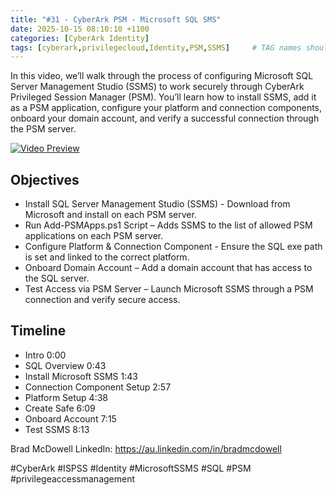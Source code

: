 ```yaml
---
title: "#31 - CyberArk PSM - Microsoft SQL SMS"
date: 2025-10-15 08:10:10 +1100
categories: [CyberArk Identity]
tags: [cyberark,privilegecloud,Identity,PSM,SSMS]     # TAG names should always be lowercase
---
```

In this video, we’ll walk through the process of configuring Microsoft SQL Server Management Studio (SSMS) to work securely through CyberArk Privileged Session Manager (PSM).
You’ll learn how to install SSMS, add it as a PSM application, configure your platform and connection components, onboard your domain account, and verify a successful connection through the PSM server.

[![Video Preview](https://i.ytimg.com/vi/W4tKdJnAyog/maxresdefault.jpg)](https://www.youtube.com/watch?v=W4tKdJnAyog)

## Objectives

- Install SQL Server Management Studio (SSMS) - Download from Microsoft and install on each PSM server.
- Run Add-PSMApps.ps1 Script – Adds SSMS to the list of allowed PSM applications on each PSM server.
- Configure Platform & Connection Component - Ensure the SQL exe path is set and linked to the correct platform.
- Onboard Domain Account – Add a domain account that has access to the SQL server.
- Test Access via PSM Server – Launch Microsoft SSMS through a PSM connection and verify secure access.

## Timeline

- Intro 0:00
- SQL Overview 0:43
- Install Microsoft SSMS 1:43
- Connection Component Setup 2:57
- Platform Setup 4:38
- Create Safe 6:09
- Onboard Account 7:15
- Test SSMS 8:13

Brad McDowell LinkedIn: https://au.linkedin.com/in/bradmcdowell

#CyberArk #ISPSS #Identity #MicrosoftSSMS #SQL #PSM #privilegeaccessmanagement